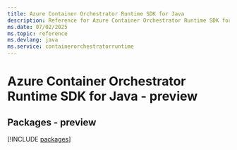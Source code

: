 ```yaml
---
title: Azure Container Orchestrator Runtime SDK for Java
description: Reference for Azure Container Orchestrator Runtime SDK for Java
ms.date: 07/02/2025
ms.topic: reference
ms.devlang: java
ms.service: containerorchestratorruntime
---
```

# Azure Container Orchestrator Runtime SDK for Java - preview
## Packages - preview
[!INCLUDE [packages](container-orchestrator-runtime-index.md)]